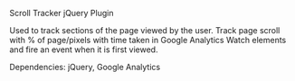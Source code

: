 Scroll Tracker jQuery Plugin
 
 
 Used to track sections of the page viewed by the user.
 Track page scroll with % of page/pixels with time taken in Google Analytics
 Watch elements and fire an event when it is first viewed.
 
 Dependencies: jQuery, Google Analytics
 
